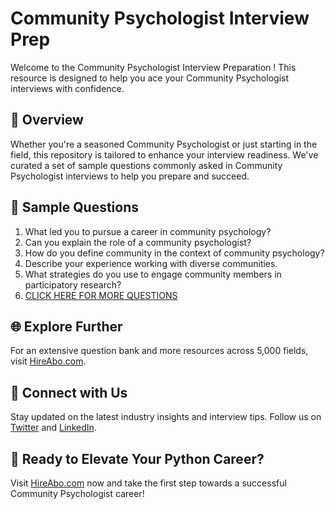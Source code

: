 # Community Psychologist Interview Prep

Welcome to the Community Psychologist Interview Preparation ! This resource is designed to help you ace your Community Psychologist interviews with confidence.

## 🚀 Overview

Whether you're a seasoned Community Psychologist or just starting in the field, this repository is tailored to enhance your interview readiness. We've curated a set of sample questions commonly asked in Community Psychologist interviews to help you prepare and succeed.

## 📝 Sample Questions

1. What led you to pursue a career in community psychology?
2. Can you explain the role of a community psychologist?
3. How do you define community in the context of community psychology?
4. Describe your experience working with diverse communities.
5. What strategies do you use to engage community members in participatory research?
6. [CLICK HERE FOR MORE QUESTIONS](https://hireabo.com/job/7_0_11/Community%20Psychologist)

## 🌐 Explore Further

For an extensive question bank and more resources across 5,000 fields, visit [HireAbo.com](https://www.hireabo.com).

## 📱 Connect with Us

Stay updated on the latest industry insights and interview tips. Follow us on [Twitter](https://twitter.com/hireabo) and [LinkedIn](https://www.linkedin.com/in/hire-abo-3609972a8/).

## 🚀 Ready to Elevate Your Python Career?

Visit [HireAbo.com](https://www.hireabo.com) now and take the first step towards a successful Community Psychologist career!